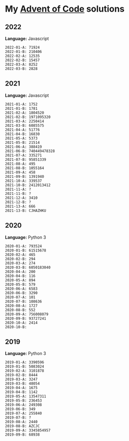 # My [Advent of Code](https://adventofcode.com) solutions

## 2022

**Language:** Javascript

```
2022-01-A: 71924
2022-01-B: 210406
2022-02-A: 12535
2022-02-B: 15457
2022-03-A: 8252
2022-03-B: 2828
```

## 2021

**Language:** Javascript

```
2021-01-A: 1752
2021-01-B: 1781
2021-02-A: 1804520
2021-02-B: 1971095320
2021-03-A: 2250414
2021-03-B: 6085575
2021-04-A: 51776
2021-04-B: 16830
2021-05-A: 5373 
2021-05-B: 21514
2021-06-A: 388419
2021-06-B: 740449478328
2021-07-A: 335271
2021-07-B: 95851339
2021-08-A: 495
2021-08-B: 1055164 
2021-09-A: 458
2021-09-B: 1391940 
2021-10-A: 339537
2021-10-B: 2412013412
2021-11-A: ?
2021-11-B: ?
2021-12-A: 3410
2021-12-B: ?
2021-13-A: 666
2021-13-B: CJHAZHKU
```


## 2020

**Language:** Python 3

```
2020-01-A: 793524
2020-01-B: 61515678
2020-02-A: 465 
2020-02-B: 294
2020-03-A: 274
2020-03-B: 6050183040
2020-04-A: 200
2020-04-B: 116
2020-05-A: 894
2020-05-B: 579
2020-06-A: 6583
2020-06-B: 3290
2020-07-A: 101
2020-07-B: 108636
2020-08-A: 1727
2020-08-B: 552
2020-09-A: 756008079
2020-09-B: 93727241
2020-10-A: 2414
2020-10-B: 
```

## 2019

**Language:** Python 3

```
2019-01-A: 3390596
2019-01-B: 5083024
2019-02-A: 3101878
2019-02-B: 8444
2019-03-A: 3247
2019-03-B: 48054
2019-04-A: 1675
2019-04-B: 1142
2019-05-A: 13547311
2019-05-B: 236453
2019-06-A: 249308
2019-06-B: 349
2019-07-A: 255840
2019-07-B: ?
2019-08-A: 2440
2019-08-B: AZCJC
2019-09-A: 3345854957
2019-09-B: 68938
```
